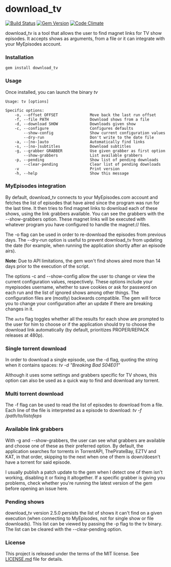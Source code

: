 # download_tv

[![Build Status](https://travis-ci.org/guille/download_tv.svg?branch=master)](https://travis-ci.org/guille/download_tv)
[![Gem Version](https://badge.fury.io/rb/download_tv.svg)](https://badge.fury.io/rb/download_tv)
[![Code Climate](https://codeclimate.com/github/guille/download_tv.svg)](https://codeclimate.com/github/guille/download_tv)

download_tv is a tool that allows the user to find magnet links for TV show episodes. It accepts shows as arguments, from a file or it can integrate with your MyEpisodes account.

### Installation

`gem install download_tv`

### Usage

Once installed, you can launch the binary *tv*

```
Usage: tv [options]

Specific options:
    -o, --offset OFFSET              Move back the last run offset
    -f, --file PATH                  Download shows from a file
    -d, --download SHOW              Downloads given show
    -c, --configure                  Configures defaults
        --show-config                Show current configuration values
        --dry-run                    Don't write to the date file
    -a, --[no-]auto                  Automatically find links
    -s, --[no-]subtitles             Download subtitles
    -g, --grabber GRABBER            Use given grabber as first option
        --show-grabbers              List available grabbers
    -p, --pending                    Show list of pending downloads
        --clear-pending              Clear list of pending downloads
    -v                               Print version
    -h, --help                       Show this message

```

### MyEpisodes integration

By default, download_tv connects to your MyEpisodes.com account and fetches the list of episodes that have aired since the program was run for the last time. It then tries to find magnet links to download each of these shows, using the link grabbers available. You can see the grabbers with the --show-grabbers option. These magnet links will be executed with whatever program you have configured to handle the magnet:// files.

The -o flag can be used in order to re-download the episodes from previous days. The --dry-run option is useful to prevent download_tv from updating the date (for example, when running the application shortly after an episode airs).

**Note**: Due to API limitations, the gem won't find shows aired more than 14 days prior to the execution of the script.

The options -c and --show-config allow the user to change or view the current configuration values, respectively. These options include your myepisodes username, whether to save cookies or ask for password on each run and the list of ignored shows among other things. The configuration files are (mostly) backwards compatible. The gem will force you to change your configuration after an update if there are breaking changes in it.

The `auto` flag toggles whether all the results for each show are prompted to the user for him to choose or if the application should try to choose the download link automatically (by default, prioritizes PROPER/REPACK releases at 480p).

### Single torrent download

In order to download a single episode, use the -d flag, quoting the string when it contains spaces: *tv -d "Breaking Bad S04E01"*

Although it uses some settings and grabbers specific for TV shows, this option can also be used as a quick way to find and download any torrent.

### Multi torrent download

The -f flag can be used to read the list of episodes to download from a file. Each line of the file is interpreted as a episode to download: *tv -f /path/to/listofeps*

### Available link grabbers

With -g and --show-grabbers, the user can see what grabbers are available and choose one of these as their preferred option. By default, the application searches for torrents in TorrentAPI, ThePirateBay, EZTV and KAT, in that order, skipping to the next when one of them is down/doesn't have a torrent for said episode.

I usually publish a patch update to the gem when I detect one of them isn't working, disabling it or fixing it altogether. If a specific grabber is giving you problems, check whether you're running the latest version of the gem before opening an issue here.

### Pending shows

download_tv version 2.5.0 persists the list of shows it can't find on a given execution (when connecting to MyEpisodes, not for single show or file downloads). This list can be viewed by passing the -p flag to the tv binary. The list can be cleared with the --clear-pending option.

### License

This project is released under the terms of the MIT license. See [LICENSE.md](https://github.com/guille/download_tv/blob/master/LICENSE.md) file for details.